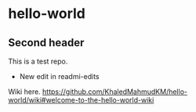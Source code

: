 # hello-world
## Second header
This is a test repo.
 - New edit in readmi-edits


Wiki here. https://github.com/KhaledMahmudKM/hello-world/wiki#welcome-to-the-hello-world-wiki
